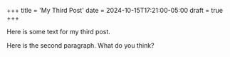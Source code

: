 +++
title = 'My Third Post'
date = 2024-10-15T17:21:00-05:00
draft = true
+++

Here is some text for my third post.

Here is the second paragraph. What do you think?
